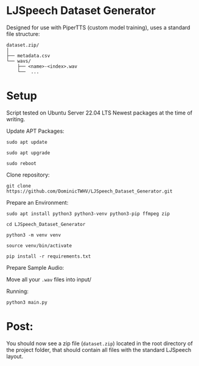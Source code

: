 # LJSpeech Dataset Generator

Designed for use with PiperTTS (custom model training), uses a standard file structure:
```
dataset.zip/
│
├── metadata.csv
└── wavs/
    ├── <name>-<index>.wav
    └──  ...
```

# Setup
Script tested on Ubuntu Server 22.04 LTS
Newest packages at the time of writing.

Update APT Packages:

`sudo apt update`

`sudo apt upgrade`

`sudo reboot`

Clone repository:

`git clone https://github.com/DominicTWHV/LJSpeech_Dataset_Generator.git`

Prepare an Environment:

`sudo apt install python3 python3-venv python3-pip ffmpeg zip`

`cd LJSpeech_Dataset_Generator`

`python3 -m venv venv`

`source venv/bin/activate`

`pip install -r requirements.txt`

Prepare Sample Audio:

Move all your `.wav` files into input/

Running:

`python3 main.py`

# Post:

You should now see a zip file (`dataset.zip`) located in the root directory of the project folder, that should contain all files with the standard LJSpeech layout.


